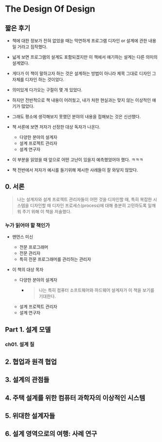 # The Design Of Design

## 짧은 후기

- 책에 대한 정보가 전혀 없었을 때는 막연하게 프로그램 디자인 or 설계에 관한 내용일 거라고 짐작했다.
- 넓게 보면 프로그램의 설계도 포함되겠지만 이 책에서 얘기하는 설계는 다른 의미의 설계였다.
- 게다가 이 책이 말하고자 하는 것은 설계하는 방법이 아니라 제목 그대로 디자인 그 자체를 디자인 하는 것이었다.
- 의미있게 다가오는 구절이 몇 개 있었다.
- 하지만 전반적으로 책 내용이 어려웠고, 내가 처한 현실과는 맞지 않는 이상적인 얘기가 많았다.
- 그래도 평소에 생각해보지 못했던 분야의 내용을 접해보는 것은 신선했다.

- 책 서론에 보면 저자가 선정한 대상 독자가 나온다.
  - 다양한 분야의 설계자
  - 설계 프로젝트 관리자
  - 설계 연구자
- 이 부분을 읽었을 때 앞으로 어떤 고난이 있을지 예측했었어야 했다. ㅋㅋㅋ

- 책 전반에서 저자가 예시를 들기위해 제시한 사례들이 잘 와닿지 않았다.

## 0. 서론

> 나는 설계자와 설계 프로젝트 관리자들이 어떤 것을 디자인할 때, 특히 복잡한 시스템을 디자인할 때 디자인 프로세스(process)에 대해 충분히 고민하도록 일깨워 주기 위해 이 책을 저술했다.

### 누가 읽어야 할 책인가

- 맨먼스 미신
  - 전문 프로그래머
  - 전문 관리자
  - 특히 전문 프로그래머를 관리하는 관리자

- 이 책의 대상 목자
  - 다양한 분야의 설계자
    - > 나는 특히 컴퓨터 소프트웨어와 하드웨어 설계자가 이 책을 보기를 기대한다.
  - 설계 프로젝트 관리자
  - 설계 연구자

## Part 1. 설계 모델

### ch01. 설계 질

## 2. 협업과 원격 협업

## 3. 설계의 관점들

## 4. 주택 설계를 위한 컴퓨터 과학자의 이상적인 시스템

## 5. 위대한 설계자들

## 6. 설계 영역으로의 여행: 사례 연구
